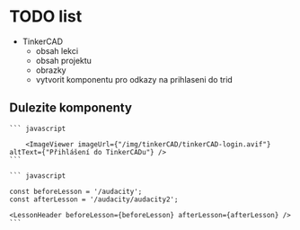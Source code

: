 # TODO list

- TinkerCAD
    - obsah lekci
    - obsah projektu
    - obrazky
    - vytvorit komponentu pro odkazy na prihlaseni do trid


## Dulezite komponenty

    ``` javascript

        <ImageViewer imageUrl={"/img/tinkerCAD/tinkerCAD-login.avif"} altText={"Přihlášení do TinkerCADu"} />
    ```

    ``` javascript

    const beforeLesson = '/audacity';
    const afterLesson = '/audacity/audacity2';

    <LessonHeader beforeLesson={beforeLesson} afterLesson={afterLesson} />
    ```
